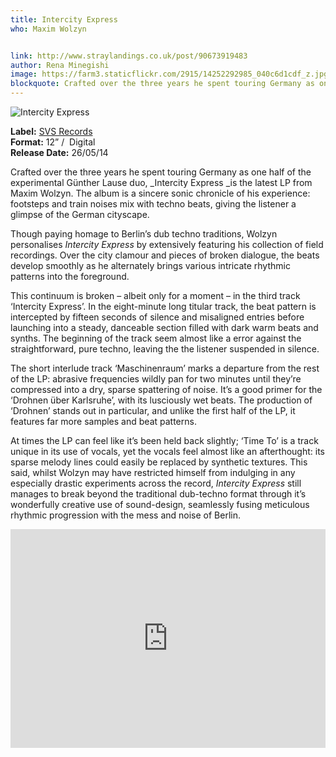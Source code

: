 ```yaml
---
title: Intercity Express
who: Maxim Wolzyn


link: http://www.straylandings.co.uk/post/90673919483
author: Rena Minegishi
image: https://farm3.staticflickr.com/2915/14252292985_040c6d1cdf_z.jpg
blockquote: Crafted over the three years he spent touring Germany as one half of the experimental Günther Lause duo, _Intercity Express _is the latest LP from Maxim Wolzyn. The album is a sincere sonic chronicle of his experience: footsteps and train noises mix with techno beats, giving the listener a glimpse of the German cityscape.
---
```


![Intercity Express](https://farm6.staticflickr.com/5314/14528658373_4966d5d493_t.jpg)

**Label:** [SVS Records](http://svs-records.com/)
<br>**Format:** 12” /  Digital
<br>**Release Date:** 26/05/14

Crafted over the three years he spent touring Germany as one half of the experimental Günther Lause duo, _Intercity Express _is the latest LP from Maxim Wolzyn. The album is a sincere sonic chronicle of his experience: footsteps and train noises mix with techno beats, giving the listener a glimpse of the German cityscape.

Though paying homage to Berlin’s dub techno traditions, Wolzyn personalises _Intercity Express_ by extensively featuring his collection of field recordings. Over the city clamour and pieces of broken dialogue, the beats develop smoothly as he alternately brings various intricate rhythmic patterns into the foreground.

This continuum is broken – albeit only for a moment – in the third track ‘Intercity Express’. In the eight-minute long titular track, the beat pattern is intercepted by fifteen seconds of silence and misaligned entries before launching into a steady, danceable section filled with dark warm beats and synths. The beginning of the track seem almost like a error against the straightforward, pure techno, leaving the the listener suspended in silence.

The short interlude track ‘Maschinenraum’ marks a departure from the rest of the LP: abrasive frequencies wildly pan for two minutes until they’re compressed into a dry, sparse spattering of noise. It’s a good primer for the ‘Drohnen über Karlsruhe’, with its lusciously wet beats. The production of ‘Drohnen’ stands out in particular, and unlike the first half of the LP, it features far more samples and beat patterns.

At times the LP can feel like it’s been held back slightly; ‘Time To’ is a track unique in its use of vocals, yet the vocals feel almost like an afterthought: its sparse melody lines could easily be replaced by synthetic textures. This said, whilst Wolzyn may have restricted himself from indulging in any especially drastic experiments across the record, _Intercity Express_ still manages to break beyond the traditional dub-techno format through it’s wonderfully creative use of sound-design, seamlessly fusing meticulous rhythmic progression with the mess and noise of Berlin.

<iframe frameborder="no" height="350" scrolling="no" src="https://w.soundcloud.com/player/?url=https%3A//api.soundcloud.com/playlists/23849022&amp;color=ff5500&amp;auto_play=false&amp;hide_related=false&amp;show_comments=true&amp;show_user=true&amp;show_reposts=false" width="100%"></iframe>